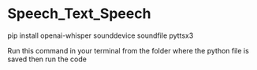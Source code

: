 # Speech_Text_Speech

pip install openai-whisper sounddevice soundfile pyttsx3

Run this command in your terminal from the folder where the python file is saved then run the code
